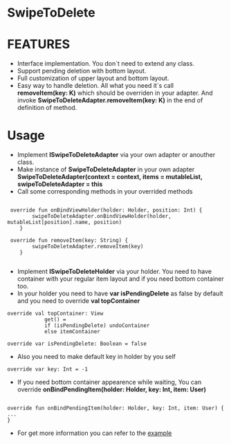 # SwipeToDelete

# FEATURES
* Interface implementation. You don`t need to extend any class.
* Support pending deletion with bottom layout.
* Full customization of upper layout and bottom layout.
* Easy way to handle deletion. All what you need it`s call **removeItem(key: K)**  which should be overriden in your adapter. And invoke **SwipeToDeleteAdapter.removeItem(key: K)** in the end of definition of method.

# Usage
* Implement **ISwipeToDeleteAdapter** via your own adapter or anouther class.
* Make instance of **SwipeToDeleteAdapter** in your own adapter **SwipeToDeleteAdapter(context = context, items = mutableList, swipeToDeleteAdapter = this**
* Call some corresponding methods in your overrided methods

``` 

 override fun onBindViewHolder(holder: Holder, position: Int) {
        swipeToDeleteAdapter.onBindViewHolder(holder, mutableList[position].name, position)
    }
    
 override fun removeItem(key: String) {
        swipeToDeleteAdapter.removeItem(key)
    }
    
```

* Implement **ISwipeToDeleteHolder** via your holder. You need to have container with your regular item layout and if you need bottom container too.
* In your holder you need to have **var isPendingDelete** as false by default and you need to override **val topContainer**

```
override val topContainer: View
            get() =
            if (isPendingDelete) undoContainer
            else itemContainer

override var isPendingDelete: Boolean = false
```

* Also you need to make default key in holder by you self 

```
override var key: Int = -1

```

* If you need bottom container appearence while waiting, You can override **onBindPendingItem(holder: Holder, key: Int, item: User)**

```

override fun onBindPendingItem(holder: Holder, key: Int, item: User) {
...
}

```

* For get more information you can refer to the [example](https://github.com/agilie/SwipeToDelete/tree/master/app)
